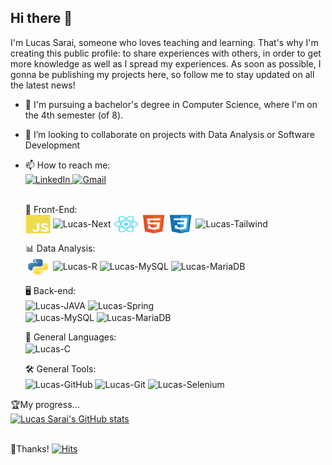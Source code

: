 ## Hi there 👋
I'm Lucas Sarai, someone who loves teaching and learning. That's why I'm creating this public profile: to share experiences with others, in order to get more knowledge as well as I spread my experiences. As soon as possible, I gonna be publishing my projects here, so follow me to stay updated on all the latest news!  
- 🔭 I'm pursuing a bachelor's degree in Computer Science, where I'm on the 4th semester (of 8).
- 👯 I’m looking to collaborate on projects with Data Analysis or Software Development
- 📫 How to reach me: <br>
<a href= "https://www.linkedin.com/in/lucas-pires-de-camargo-sarai-9439432a3/"> ![LinkedIn](https://img.shields.io/badge/LinkedIn-Lucas_P_C_Sarai-0077B5?style=for-the-badge&logo=linkedin&logoColor=white) </a>
 <a href = "mailto:sarai.pc.lucas@gmail.com">[![Gmail](https://img.shields.io/badge/Gmail-sarai.pc.lucas%40gmail.com-D14836?style=for-the-badge&logo=gmail&logoColor=white)](mailto:seu_email@gmail.com)
</a><br> <br>

  📲 Front-End: <br>
  <img align="center" alt="Lucas-Js" height="30" width="40" src="https://raw.githubusercontent.com/devicons/devicon/master/icons/javascript/javascript-plain.svg">
  <img align="center" alt="Lucas-Next" height="30" width="40" src="https://cdn.jsdelivr.net/gh/devicons/devicon@latest/icons/nextjs/nextjs-original.svg" />
  <img align="center" alt="Rafa-React" height="30" width="40" src="https://raw.githubusercontent.com/devicons/devicon/master/icons/react/react-original.svg">
  <img align="center" alt="Lucas-HTML" height="30" width="40" src="https://raw.githubusercontent.com/devicons/devicon/master/icons/html5/html5-original.svg">
  <img align="center" alt="Lucas-CSS" height="30" width="40" src="https://raw.githubusercontent.com/devicons/devicon/master/icons/css3/css3-original.svg">
  <img align="center" alt="Lucas-Tailwind" height="30" width="80" src="https://img.shields.io/badge/Tailwind_CSS-38B2AC?style=for-the-badge&logo=tailwind-css&logoColor=white">

  📊 Data Analysis: <br>
  <img align="center" alt="Lucas-Python" height="30" width="40" src="https://raw.githubusercontent.com/devicons/devicon/master/icons/python/python-original.svg">
  <img align="center" alt="Lucas-R" height="30" width="40" src="https://cdn.jsdelivr.net/gh/devicons/devicon@latest/icons/r/r-original.svg" />
  <img align="center" alt="Lucas-MySQL" height="30" width="40" src="https://cdn.jsdelivr.net/gh/devicons/devicon@latest/icons/mysql/mysql-original.svg" />
  <img align="center" alt="Lucas-MariaDB" height="30" width="40" src="https://cdn.jsdelivr.net/gh/devicons/devicon@latest/icons/mariadb/mariadb-original.svg" />
          
  🖥️ Back-end: <br>
  <img align="center" alt="Lucas-JAVA" height="30" width="40" src="https://cdn.jsdelivr.net/gh/devicons/devicon@latest/icons/java/java-original.svg" />
  <img align="center" alt="Lucas-Spring" height="30" width="40" src="https://cdn.jsdelivr.net/gh/devicons/devicon@latest/icons/spring/spring-original-wordmark.svg" />        
  <img align="center" alt="Lucas-MySQL" height="30" width="40" src="https://cdn.jsdelivr.net/gh/devicons/devicon@latest/icons/mysql/mysql-original.svg" />
  <img align="center" alt="Lucas-MariaDB" height="30" width="40" src="https://cdn.jsdelivr.net/gh/devicons/devicon@latest/icons/mariadb/mariadb-original.svg" />

  📖 General Languages: <br>
  <img align="center" alt="Lucas-C" height="30" width="40" src="https://cdn.jsdelivr.net/gh/devicons/devicon@latest/icons/c/c-original.svg" />

  🛠️ General Tools: <br>
  <img align="center" alt="Lucas-GitHub" height="30" width="40" src="https://cdn.jsdelivr.net/gh/devicons/devicon@latest/icons/github/github-original.svg" />
  <img align="center" alt="Lucas-Git" height="30" width="40" src="https://cdn.jsdelivr.net/gh/devicons/devicon@latest/icons/git/git-original.svg" />
  <img align="center" alt="Lucas-Selenium" height="30" width="40" src="https://cdn.jsdelivr.net/gh/devicons/devicon@latest/icons/selenium/selenium-original.svg" />

 🏆My progress... <br>
  [![Lucas Sarai's GitHub stats](https://github-readme-stats.vercel.app/api?username=Lsarai23)](https://github.com/Lsarai23/github-readme-stats)<br> <br>

  📶Thanks! <a href="https://hits.sh/github.com/Lsarai23/"><img alt="Hits" src="https://hits.sh/github.com/Lsarai23.svg?label=Profile%20Views&logo=github"/></a>
  
          
  
          
          
          
          
          
  
